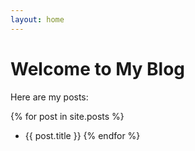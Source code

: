 ```yaml
---
layout: home
---
```


# Welcome to My Blog

Here are my posts:

{% for post in site.posts %}
- {{ post.title }}
{% endfor %}
